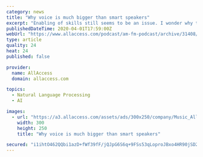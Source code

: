 ```yaml
---
category: news
title: "Why voice is much bigger than smart speakers"
excerpt: "Enabling of skills still seems to be an issue. I wonder why that hasn’t been resolved? It's a matter of the automated speech recognition when it comes down to it and how good it is. Some Flash Briefings and skills can automatically be enabled."
publishedDateTime: 2020-04-01T17:59:00Z
webUrl: "https://www.allaccess.com/podcast/am-fm-podcast/archive/31408/why-voice-is-much-bigger-than-smart-speakers"
type: article
quality: 24
heat: 24
published: false

provider:
  name: AllAccess
  domain: allaccess.com

topics:
  - Natural Language Processing
  - AI

images:
  - url: "https://a3.allaccess.com/assets/ads/300x250/company/Music_AllAccess_com_WWRS_Replacement.gif?1583960384"
    width: 300
    height: 250
    title: "Why voice is much bigger than smart speakers"

secured: "i1ihtO462QQbi1azD+fWf39fF/jQJpG6S6q+9FSs53qLoproJBxo4HR90jSD2H/nuZH5y7YHVtVMvj6guYw4PRRDCXUBjSAWfUTUePjV4AxxegEUEzQFOtCHQ92UTVjHrZtTPoQILIGvABXF56xN7UVuHdDzle2wDIyxMDccgKTFFg5UB7MYDpA/k017O9RUph5lYIYP6AdXn4buz0OhsCEgbrKSz86cvQV6qZoy+Llg7v2COZfkT7QKdpkIp1fxpob0VVyn5ct+tG3GkS3bjf2PV8ZH9bDohQmnwMu7teQ78yPp101g0ZwKcrrjxewuDaM0PRWJv5OU/5mP2GvEwksS3WJIZmIAEeD0HFl4cLB/fuV51neqwgzxXIvJiwnn3EeWgkv+BpgggIo5bbxFjOhT8soPEHxshYMOIBlDg984ADbJc7fc3DX8hp5uZ4AWF62tYMv2dSWjwctABh7ij5nitZtc0AC8qnM4hHv/Bo0=;A5rO7kAlBAf3XDOy0uGrlg=="
---
```


